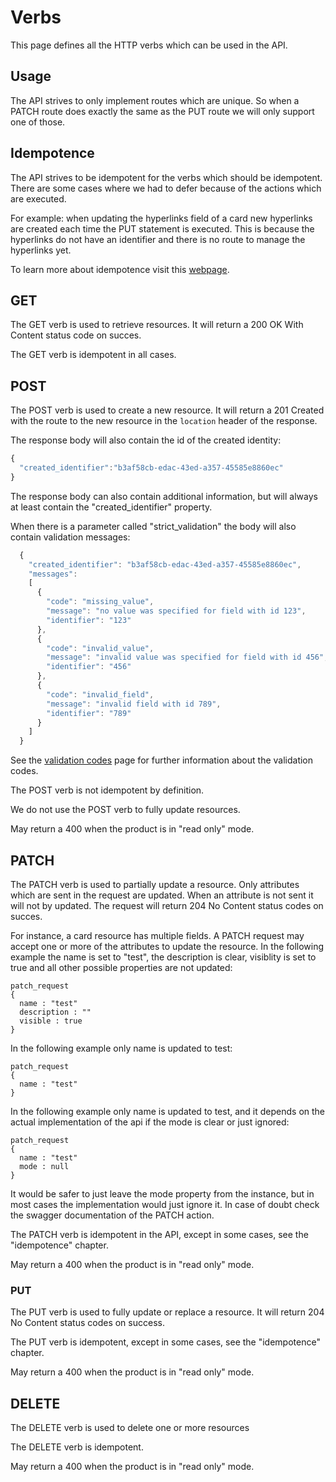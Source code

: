 ﻿# Verbs
This page defines all the HTTP verbs which can be used in the API.

## Usage
The API strives to only implement routes which are unique. So when a PATCH route does exactly the same as the PUT route we will only support one of those.

## Idempotence
The API strives to be idempotent for the verbs which should be idempotent. There are some cases where we had to defer because of the actions which are executed.

For example: when updating the hyperlinks field of a card new hyperlinks are created each time the PUT statement is executed. This is because the hyperlinks do not have an identifier and there is no route to manage the hyperlinks yet.

To learn more about idempotence visit this [webpage][idempontency].

## GET
The GET verb is used to retrieve resources. It will return a 200 OK With Content status code on succes.

The GET verb is idempotent in all cases.

## POST
The POST verb is used to create a new resource.
It will return a 201 Created with the route to the new resource in the ```location``` header of the response.

The response body will also contain the id of the created identity:
```javascript
{
  "created_identifier":"b3af58cb-edac-43ed-a357-45585e8860ec"
}
```
The response body can also contain additional information, but will always at least contain the "created_identifier" property.

When there is a parameter called "strict_validation"  the body will also contain validation messages:
```javascript
  {
    "created_identifier": "b3af58cb-edac-43ed-a357-45585e8860ec",
    "messages":
    [
      {
        "code": "missing_value",
        "message": "no value was specified for field with id 123",
        "identifier": "123"
      },
      {
        "code": "invalid_value",
        "message": "invalid value was specified for field with id 456",
        "identifier": "456"
      },
      {
        "code": "invalid_field",
        "message": "invalid field with id 789",
        "identifier": "789"
      }
    ]
  }
```
See the [validation codes][validationcodes] page for further information about the validation codes.

The POST verb is not idempotent by definition.

We do not use the POST verb to fully update resources.

May return a 400 when the product is in "read only" mode.

## PATCH
The PATCH verb is used to partially update a resource. Only attributes which are sent in the request are updated. When an attribute is not sent it will not by updated. The request will return 204 No Content status codes on succes.

For instance, a card resource has multiple fields. A PATCH request may accept one or more of the attributes to update the resource. In the following example the name is set to "test", the description is clear, visiblity is set to true and all other possible properties are not updated:
```
patch_request
{
  name : "test"
  description : ""
  visible : true
}
```

In the following example only name is updated to test:
```
patch_request
{
  name : "test"
}
```

In the following example only name is updated to test, and it depends on the actual implementation of the api if the mode is clear or just ignored:
```
patch_request
{
  name : "test"
  mode : null
}
```
It would be safer to just leave the mode property from the instance, but in most cases the implementation would just ignore it. In case of doubt check the swagger documentation of the PATCH action.

The PATCH verb is idempotent in the API, except in some cases, see the "idempotence" chapter.

May return a 400 when the product is in "read only" mode.

### PUT
The PUT verb is used to fully update or replace a resource. It will return 204 No Content status codes on success.

The PUT verb is idempotent, except in some cases, see the "idempotence" chapter.

May return a 400 when the product is in "read only" mode.

## DELETE
The DELETE verb is used to delete one or more resources

The DELETE verb is idempotent.

May return a 400 when the product is in "read only" mode.

[idempontency]:<http://www.restapitutorial.com/lessons/idempotency.html>
[validationcodes]: <ValidationCodes.md>
